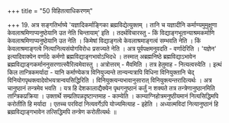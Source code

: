 +++
title = "50 विहितत्वाधिकरणम्"

+++
19. अत्र सङ्गतिर्भाष्ये 'यज्ञादिकर्माङ्गिका ब्रह्मविद्येत्युक्तम् । तानि च यज्ञादीनि कर्माण्यमुमुक्षुणा केवलाश्रमिणाप्यनुष्ठेयानि उत नेति चिन्तायाम्' इति । तदर्थविचारस्तु - किं विद्याङ्गभूतान्याश्रमकर्माणि केवलाश्रमिणाप्यनुष्ठेयानि उत नेति । किमेषां विद्याङ्गत्वे केवलाश्रमाङ्गत्वं सम्भवति नेति । किं केवलाश्रमाङ्गत्वे नित्यानित्यसंयोगविरोधः प्रसज्यते नेति । अत्र पूर्वपक्षमनुवदति - वर्णादेरिति । 'यज्ञेन' इत्यादिवाक्येन वर्णादेः कर्मणो ब्रह्मविद्याङ्गभावोऽभिदधे । तस्मात् अब्रह्मनिष्ठे ब्रह्मविद्याऽभावेन ब्रह्मविद्याङ्गकर्माननुसरणात्स्वैरित्वमेवास्तु । अत्रोत्तरम् - मैवमिति । तत्र हेतुमाह - नित्यत्वस्येति । इत्थं किल तान्त्रिकमर्यादा - यानि कर्माण्येकत्र विनियुज्यन्ते तान्यन्यत्रापि विधिना विनियुक्तानि चेद् विनियोगपृथक्त्वादेवोभयत्रान्वयसिद्धिरिति । विनियुक्त्यन्यभावानुसारात् विनियुक्त्यन्तरादित्यर्थः । अत्र चानुष्ठानं तन्त्रमेव भवति । यत्र हि देशकालाद्यैक्येन पृथगनुष्ठानं कर्तुं न शक्यते तत्र तन्त्रेणानुष्ठानमिति तान्त्रिकप्रक्रिया । उक्तार्थे सम्प्रतिपन्नदृष्टान्तमाह - काम्येति । काम्याग्निहोत्रमनुष्ठीयमानं नित्यसिद्धिमपि करोतीति हि मर्यादा । एतच्च परविदां नित्यवर्गेऽपि योज्यमित्याह - इहेति । अध्यात्मविदां नित्यानुष्ठानं हि ब्रह्मविद्याङ्गभावेन तत्सिद्धिमपि तन्त्रेण करोतीत्यर्थः ॥